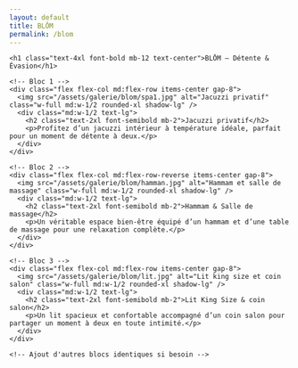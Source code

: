 ```yaml
---
layout: default
title: BLŌM
permalink: /blom
---
```


<section class="bg-black text-yellow-400 py-12 px-6 w-full">
  <div class="max-w-6xl mx-auto space-y-16">

    <h1 class="text-4xl font-bold mb-12 text-center">BLŌM – Détente & Évasion</h1>

    <!-- Bloc 1 -->
    <div class="flex flex-col md:flex-row items-center gap-8">
      <img src="/assets/galerie/blom/spa1.jpg" alt="Jacuzzi privatif" class="w-full md:w-1/2 rounded-xl shadow-lg" />
      <div class="md:w-1/2 text-lg">
        <h2 class="text-2xl font-semibold mb-2">Jacuzzi privatif</h2>
        <p>Profitez d’un jacuzzi intérieur à température idéale, parfait pour un moment de détente à deux.</p>
      </div>
    </div>

    <!-- Bloc 2 -->
    <div class="flex flex-col md:flex-row-reverse items-center gap-8">
      <img src="/assets/galerie/blom/hamman.jpg" alt="Hammam et salle de massage" class="w-full md:w-1/2 rounded-xl shadow-lg" />
      <div class="md:w-1/2 text-lg">
        <h2 class="text-2xl font-semibold mb-2">Hammam & Salle de massage</h2>
        <p>Un véritable espace bien-être équipé d’un hammam et d’une table de massage pour une relaxation complète.</p>
      </div>
    </div>

    <!-- Bloc 3 -->
    <div class="flex flex-col md:flex-row items-center gap-8">
      <img src="/assets/galerie/blom/lit.jpg" alt="Lit king size et coin salon" class="w-full md:w-1/2 rounded-xl shadow-lg" />
      <div class="md:w-1/2 text-lg">
        <h2 class="text-2xl font-semibold mb-2">Lit King Size & coin salon</h2>
        <p>Un lit spacieux et confortable accompagné d’un coin salon pour partager un moment à deux en toute intimité.</p>
      </div>
    </div>

    <!-- Ajout d'autres blocs identiques si besoin -->

  </div>
</section>
